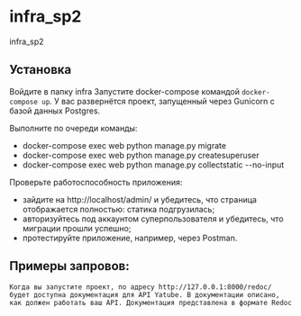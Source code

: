 # infra_sp2
infra_sp2

## Установка
Войдите в папку infra
Запустите docker-compose командой ```docker-compose up```. 
У вас развернётся проект, запущенный через Gunicorn с базой данных Postgres.

Выполните по очереди команды:
- docker-compose exec web python manage.py migrate
- docker-compose exec web python manage.py createsuperuser
- docker-compose exec web python manage.py collectstatic --no-input 

Проверьте работоспособность приложения:
- зайдите на http://localhost/admin/ и убедитесь, что страница отображается полностью: статика подгрузилась;
- авторизуйтесь под аккаунтом суперпользователя и убедитесь, что миграции прошли успешно;
- протестируйте приложение, например, через Postman.

## Примеры запровов:
```
Когда вы запустите проект, по адресу http://127.0.0.1:8000/redoc/ будет доступна документация для API Yatube. В документации описано, как должен работать ваш API. Документация представлена в формате Redoc
```